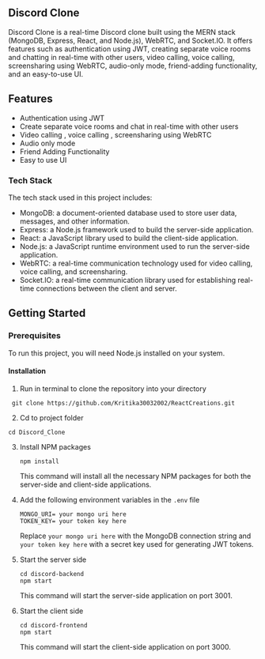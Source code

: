 ## Discord Clone

Discord Clone is a real-time Discord clone built using the MERN stack (MongoDB, Express, React, and Node.js), WebRTC, and Socket.IO. It offers features such as authentication using JWT, creating separate voice rooms and chatting in real-time with other users, video calling, voice calling, screensharing using WebRTC, audio-only mode, friend-adding functionality, and an easy-to-use UI.

## Features

- Authentication using JWT
- Create separate voice rooms and chat in real-time with other users
- Video calling , voice calling , screensharing using WebRTC
- Audio only mode
- Friend Adding Functionality
- Easy to use UI

### Tech Stack

The tech stack used in this project includes:

- MongoDB: a document-oriented database used to store user data, messages, and other information.
- Express: a Node.js framework used to build the server-side application.
- React: a JavaScript library used to build the client-side application.
- Node.js: a JavaScript runtime environment used to run the server-side application.
- WebRTC: a real-time communication technology used for video calling, voice calling, and screensharing.
- Socket.IO: a real-time communication library used for establishing real-time connections between the client and server.

## Getting Started

### Prerequisites

To run this project, you will need Node.js installed on your system.

#### Installation

1. Run in terminal to clone the repository into your directory

```
 git clone https://github.com/Kritika30032002/ReactCreations.git
```

2. Cd to project folder

```
cd Discord_Clone
```

3. Install NPM packages

   ```
   npm install
   ```

   This command will install all the necessary NPM packages for both the server-side and client-side applications.

4. Add the following environment variables in the `.env` file

   ```
   MONGO_URI= your mongo uri here
   TOKEN_KEY= your token key here
   ```

   Replace `your mongo uri here` with the MongoDB connection string and `your token key here` with a secret key used for generating JWT tokens.

5. Start the server side

   ```
   cd discord-backend
   npm start
   ```

   This command will start the server-side application on port 3001.

6. Start the client side

   ```
   cd discord-frontend
   npm start
   ```

   This command will start the client-side application on port 3000.
